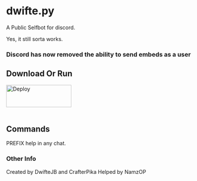 # dwifte.py
<p>A Public Selfbot for discord.</p>
<p>Yes, it still sorta works.</p>

### Discord has now removed the ability to send embeds as a user

## Download Or Run
<a href="https://heroku.com/deploy?template=https://github.com/dwiftejb/dwifte.py">
  <img src="https://www.herokucdn.com/deploy/button.svg" alt="Deploy" height="60" width="175" >
</a>
<br>
<br>

## Commands ##
PREFIX help in any chat.
<br>

### Other Info ###

Created by DwifteJB and CrafterPika
Helped by NamzOP
<br>
